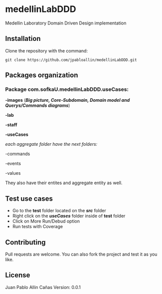 # medellinLabDDD

Medellin Laboratory Domain Driven Design implementation

## Installation

Clone the repository with the command: 

``git clone https://github.com/jpabloallin/medellinLabDDD.git``

## Packages organization

### Package com.sofkaU.medellinLabDDD.useCases:

**-images** (***Big picture, Core-Subdomain, Domain model and Querys/Commands diagrams***)

**-lab**

**-staff**

**-useCases**

*each aggregate folder have the next folders:*

-commands

-events

-values

They also have their entites and aggregate entity as well.

## Test use cases

- Go to the **test** folder located on the ***src*** folder
- Right click on the ***useCases*** folder inside of **test** folder
- Click on More Run/Debud option 
- Run tests with Coverage

## Contributing
Pull requests are welcome. You can also fork the project and test it as you like.


## License
Juan Pablo Allin Cañas
Version: 0.0.1

